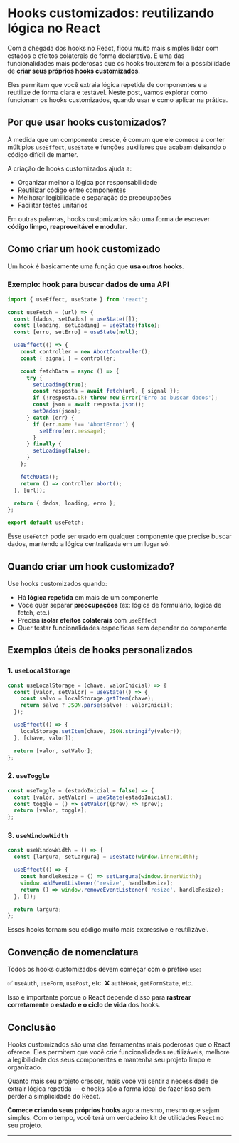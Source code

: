 # Hooks customizados: reutilizando lógica no React

Com a chegada dos hooks no React, ficou muito mais simples lidar com estados e efeitos colaterais de forma declarativa. E uma das funcionalidades mais poderosas que os hooks trouxeram foi a possibilidade de **criar seus próprios hooks customizados**.

Eles permitem que você extraia lógica repetida de componentes e a reutilize de forma clara e testável. Neste post, vamos explorar como funcionam os hooks customizados, quando usar e como aplicar na prática.

## Por que usar hooks customizados?

À medida que um componente cresce, é comum que ele comece a conter múltiplos `useEffect`, `useState` e funções auxiliares que acabam deixando o código difícil de manter.

A criação de hooks customizados ajuda a:

- Organizar melhor a lógica por responsabilidade
- Reutilizar código entre componentes
- Melhorar legibilidade e separação de preocupações
- Facilitar testes unitários

Em outras palavras, hooks customizados são uma forma de escrever **código limpo, reaproveitável e modular**.

## Como criar um hook customizado

Um hook é basicamente uma função que **usa outros hooks**.

### Exemplo: hook para buscar dados de uma API

```jsx
import { useEffect, useState } from 'react';

const useFetch = (url) => {
  const [dados, setDados] = useState([]);
  const [loading, setLoading] = useState(false);
  const [erro, setErro] = useState(null);

  useEffect(() => {
    const controller = new AbortController();
    const { signal } = controller;

    const fetchData = async () => {
      try {
        setLoading(true);
        const resposta = await fetch(url, { signal });
        if (!resposta.ok) throw new Error('Erro ao buscar dados');
        const json = await resposta.json();
        setDados(json);
      } catch (err) {
        if (err.name !== 'AbortError') {
          setErro(err.message);
        }
      } finally {
        setLoading(false);
      }
    };

    fetchData();
    return () => controller.abort();
  }, [url]);

  return { dados, loading, erro };
};

export default useFetch;
````

Esse `useFetch` pode ser usado em qualquer componente que precise buscar dados, mantendo a lógica centralizada em um lugar só.

## Quando criar um hook customizado?

Use hooks customizados quando:

* Há **lógica repetida** em mais de um componente
* Você quer separar **preocupações** (ex: lógica de formulário, lógica de fetch, etc.)
* Precisa **isolar efeitos colaterais** com `useEffect`
* Quer testar funcionalidades específicas sem depender do componente

## Exemplos úteis de hooks personalizados

### 1. `useLocalStorage`

```jsx
const useLocalStorage = (chave, valorInicial) => {
  const [valor, setValor] = useState(() => {
    const salvo = localStorage.getItem(chave);
    return salvo ? JSON.parse(salvo) : valorInicial;
  });

  useEffect(() => {
    localStorage.setItem(chave, JSON.stringify(valor));
  }, [chave, valor]);

  return [valor, setValor];
};
```

### 2. `useToggle`

```jsx
const useToggle = (estadoInicial = false) => {
  const [valor, setValor] = useState(estadoInicial);
  const toggle = () => setValor((prev) => !prev);
  return [valor, toggle];
};
```

### 3. `useWindowWidth`

```jsx
const useWindowWidth = () => {
  const [largura, setLargura] = useState(window.innerWidth);

  useEffect(() => {
    const handleResize = () => setLargura(window.innerWidth);
    window.addEventListener('resize', handleResize);
    return () => window.removeEventListener('resize', handleResize);
  }, []);

  return largura;
};
```

Esses hooks tornam seu código muito mais expressivo e reutilizável.

## Convenção de nomenclatura

Todos os hooks customizados devem começar com o prefixo `use`:

✅ `useAuth`, `useForm`, `usePost`, etc.
❌ `authHook`, `getFormState`, etc.

Isso é importante porque o React depende disso para **rastrear corretamente o estado e o ciclo de vida** dos hooks.

## Conclusão

Hooks customizados são uma das ferramentas mais poderosas que o React oferece. Eles permitem que você crie funcionalidades reutilizáveis, melhore a legibilidade dos seus componentes e mantenha seu projeto limpo e organizado.

Quanto mais seu projeto crescer, mais você vai sentir a necessidade de extrair lógica repetida — e hooks são a forma ideal de fazer isso sem perder a simplicidade do React.

**Comece criando seus próprios hooks** agora mesmo, mesmo que sejam simples. Com o tempo, você terá um verdadeiro kit de utilidades React no seu projeto.

---